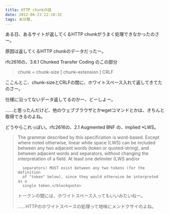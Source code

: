 ```yaml
---
title: HTTP chunkの話
date: 2012-06-23 22:10:32
tags: 未分類, 
---
```

ある日、あるサイトが返してくるHTTP chunkがうまく処理できなかったのさー。

原因は返してくるHTTP chunkのデータだったー。

rfc2616の、3.6.1 Chunked Transfer Coding のこの部分
<blockquote>chunk          = chunk-size [ chunk-extension ] CRLF</blockquote>
ここんとこ、chunk-sizeとCRLFの間に、ホワイトスペース入れて返してきてたのさー。

仕様に沿ってないデータ返してるのかー、どーしよー。

……と思ったんだけど、他のウェブブラウザとかwgetコマンドとかは、きちんと取得できるのよね。

どうやらこれっぽい。rfc2616の、2.1 Augmented BNF の、implied *LWS。
<blockquote>      The grammar described by this specification is word-based. Except
      where noted otherwise, linear white space (LWS) can be included
      between any two adjacent words (token or quoted-string), and
      between adjacent words and separators, without changing the
      interpretation of a field. At least one delimiter (LWS and/or

      separators) MUST exist between any two tokens (for the definition
      of "token" below), since they would otherwise be interpreted as a
      single token.</blockquote>

トークンの間には、ホワイトスペース入ってもいいみたいねー。

……HTTPのホワイトスペースの処理って地味にメンドクサイのよね。
